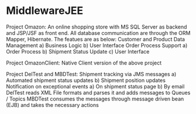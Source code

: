 MiddlewareJEE
==========
Project Omazon: An online shopping store with MS SQL Server as backend and JSP/JSF as front end. All database communication are through the ORM Mapper, Hibernate. The featues are as below:
Customer and Product Data Management
a) Business Logic 
b) User Interface 
Order Process Support
a) Order Process
b) Shipment Status Update 
c) User Interface

Project OmazonClient: Native Client version of the above project

Project DelTest and MBDTest: 
Shipment tracking via JMS messages
  a) Automated shipment status updates 
  b) Shipment position updates 
Notification on exceptional events
  a) On shipment status page 
  b) By email
DelTest reads XML File formats and parses it and adds messages to Queues / Topics
MBDTest consumes the messages through message driven bean (EJB) and takes the necessary actions
